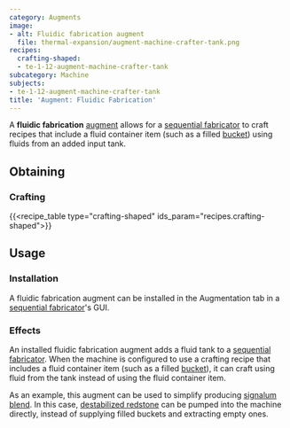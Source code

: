 ```yaml
---
category: Augments
image:
- alt: Fluidic fabrication augment
  file: thermal-expansion/augment-machine-crafter-tank.png
recipes:
  crafting-shaped:
  - te-1-12-augment-machine-crafter-tank
subcategory: Machine
subjects:
- te-1-12-augment-machine-crafter-tank
title: 'Augment: Fluidic Fabrication'
---
```


A **fluidic fabrication** [augment](../augments/) allows for a [sequential
fabricator](../sequential-fabricator/) to craft recipes that include a fluid
container item (such as a filled
[bucket](https://minecraft.gamepedia.com/Bucket)) using fluids from an added
input tank.


Obtaining
---------

### Crafting
{{<recipe_table type="crafting-shaped" ids_param="recipes.crafting-shaped">}}


Usage
-----

### Installation
A fluidic fabrication augment can be installed in the Augmentation tab in a
[sequential fabricator](../sequential-fabricator/)'s GUI.

### Effects
An installed fluidic fabrication augment adds a fluid tank to a [sequential
fabricator](../sequential-fabricator/). When the machine is configured to use
a crafting recipe that includes a fluid container item (such as a filled
[bucket](https://minecraft.gamepedia.com/Bucket)), it can craft using fluid from
the tank instead of using the fluid container item.

As an example, this augment can be used to simplify producing [signalum
blend](../../thermal-foundation/signalum-blend/). In this case, [destabilized
redstone](../../thermal-foundation/destabilized-redstone/) can be pumped into the machine directly,
instead of supplying filled buckets and extracting empty ones.
